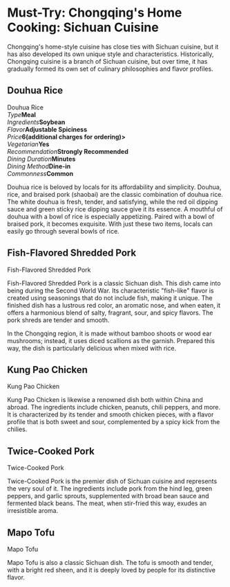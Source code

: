 # Must-Try: Chongqing's Home Cooking: Sichuan Cuisine

Chongqing's home-style cuisine has close ties with Sichuan cuisine, but it has also developed its own unique style and characteristics. Historically, Chongqing cuisine is a branch of Sichuan cuisine, but over time, it has gradually formed its own set of culinary philosophies and flavor profiles.

## Douhua Rice

<Chinese word="豆花饭">
<template #pinyin>dòu huā fàn</template>
Douhua Rice
</Chinese>

<Description>
<div><i>Type</i><b>Meal</b></div>
<div><i>Ingredients</i><b>Soybean</b></div>
<div><i>Flavor</i><b>Adjustable Spiciness</b></div>
<div><i>Price</i><b><CNY>6</CNY>(additional charges for ordering)></b></div>
<div><i>Vegetarian</i><b>Yes</b></div>
<div><i>Recommendation</i><b>Strongly Recommended</b></div>
<div><i>Dining Duration</i><b>Minutes</b></div>
<div><i>Dining Method</i><b>Dine-in</b></div>
<div><i>Commonness</i><b>Common</b></div>
</Description>

Douhua rice is beloved by locals for its affordability and simplicity. Douhua, rice, and braised pork (shaobai) are the classic combination of douhua rice. The white douhua is fresh, tender, and satisfying, while the red oil dipping sauce and green sticky rice dipping sauce give it its essence. A mouthful of douhua with a bowl of rice is especially appetizing. Paired with a bowl of braised pork, it becomes exquisite. With just these two items, locals can easily go through several bowls of rice.

<YouTube link="https://youtu.be/XbbREufg8z4?si=B3tnZJ9hNqq755gN&t=428">
<template #cover><img src="../../assets/youtube/chinese-streect-food-tour-in-chongqing.jpg" alt="Chinese Street Food Tour in Chongqing, China" /></template>
<template #title>Chinese Street Food Tour in Chongqing, China | BEST Alleyway Food in China</template>
<template #author>The Food Ranger</template>
<template #description>I made my way to Chongqing, in search of the best Chinese street food and unique Chinese Sichuan food. I found a ton of street food and specialty Chongqing snacks. There was a lot of Chinese street food on every corner.</template>
</YouTube>

## Fish-Flavored Shredded Pork

<Chinese word="鱼香肉丝">
<template #pinyin>yú xiāng ròu sī</template>
Fish-Flavored Shredded Pork
</Chinese>

Fish-Flavored Shredded Pork is a classic Sichuan dish. This dish came into being during the Second World War. Its characteristic "fish-like" flavor is created using seasonings that do not include fish, making it unique. The finished dish has a lustrous red color, an aromatic nose, and when eaten, it offers a harmonious blend of salty, fragrant, sour, and spicy flavors. The pork shreds are tender and smooth.

In the Chongqing region, it is made without bamboo shoots or wood ear mushrooms; instead, it uses diced scallions as the garnish. Prepared this way, the dish is particularly delicious when mixed with rice.

## Kung Pao Chicken

<Chinese word="宫保鸡丁">
<template #pinyin>gōng bǎo jī dīng</template>
Kung Pao Chicken
</Chinese>

Kung Pao Chicken is likewise a renowned dish both within China and abroad. The ingredients include chicken, peanuts, chili peppers, and more. It is characterized by its tender and smooth chicken pieces, with a flavor profile that is both sweet and sour, complemented by a spicy kick from the chilies.

## Twice-Cooked Pork

<Chinese word="回锅肉">
<template #pinyin>huí guō ròu</template>
Twice-Cooked Pork
</Chinese>

Twice-Cooked Pork is the premier dish of Sichuan cuisine and represents the very soul of it. The ingredients include pork from the hind leg, green peppers, and garlic sprouts, supplemented with broad bean sauce and fermented black beans. The meat, when stir-fried this way, exudes an irresistible aroma.

## Mapo Tofu

<Chinese word="麻婆豆腐">
<template #pinyin>má pó dòu fǔ</template>
Mapo Tofu
</Chinese>

Mapo Tofu is also a classic Sichuan dish. The tofu is smooth and tender, with a bright red sheen, and it is deeply loved by people for its distinctive flavor.
